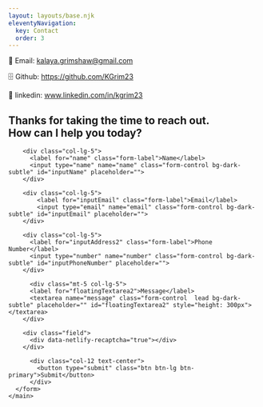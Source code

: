 ```yaml
---
layout: layouts/base.njk
eleventyNavigation:
  key: Contact
  order: 3
---
```


📧 Email: kalaya.grimshaw@gmail.com

🗄️ Github: https://github.com/KGrim23

🚦 linkedin: www.linkedin.com/in/kgrim23


<section><h1 class="text-center mt-5">Thanks for taking the time to reach out. <br> How can I help you today?</h1></section>

  <main class="container mt-0">
    <form name="contact" method="POST" data-netlify="true" class="row g-1 mt-0 mb-md-5">
    
        <div class="col-lg-5">
          <label for="name" class="form-label">Name</label>
          <input type="name" name="name" class="form-control bg-dark-subtle" id="inputName" placeholder="">
        </div>

        <div class="col-lg-5">
            <label for="inputEmail" class="form-label">Email</label>
            <input type="email" name="email" class="form-control bg-dark-subtle" id="inputEmail" placeholder="">
        </div>

        <div class="col-lg-5">
          <label for="inputAddress2" class="form-label">Phone Number</label>
          <input type="number" name="number" class="form-control bg-dark-subtle" id="inputPhoneNumber" placeholder="">
        </div>

          <div class="mt-5 col-lg-5">
          <label for="floatingTextarea2">Message</label>
          <textarea name="message" class="form-control  lead bg-dark-subtle" placeholder="" id="floatingTextarea2" style="height: 300px"></textarea>
        </div>
        
        <div class="field">
          <div data-netlify-recaptcha="true"></div>
        </div>

          <div class="col-12 text-center">
            <button type="submit" class="btn btn-lg btn-primary">Submit</button>
          </div>
      </form>
    </main>
